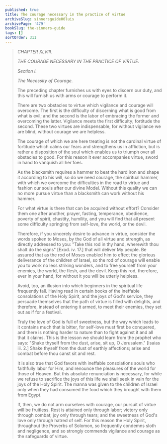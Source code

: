 ```yaml
---
published: true
title: The courage necessary in the practice of virtue
archiveSlug: sinnersguide00luis
archivePage: '479'
bookSlug: the-sinners-guide
tags: []
sortOrder: 311
---
```


> *CHAPTER XLVIII.*
>
> *THE COURAGE NECESSARY IN THE PRACTICE OF VIRTUE.*
>
> *Section I.*
>
> *The Necessity of Courage.*
>
> The preceding chapter furnishes us with eyes to discern our duty, and this will furnish us with arms or courage to perform it.
>
> There are two obstacles to virtue which vigilance and courage will overcome. The first is the difficulty of discerning what is good from what is evil; and the second is the labor of embracing the former and overcoming the latter. Vigilance meets the first difficulty; fortitude the second. These two virtues are indispensable, for without vigilance we are blind, without courage we are helpless.
>
> The courage of which we are here treating is not the cardinal virtue of fortitude which calms our fears and strengthens us in affliction, but is rather a disposition of the soul which enables us to triumph over all obstacles to good. For this reason it ever accompanies virtue, sword in hand to vanquish all her foes.
>
> As the blacksmith requires a hammer to beat the hard iron and shape it according to his will, so do we need courage, the spiritual hammer, with which we overcome the difficulties in the road to virtue and fashion our souls after our divine Model. Without this quality we can no more pursue virtue than a blacksmith can work without his hammer.
>
> For what virtue is there that can be acquired without effort? Consider them one after another, prayer, fasting, temperance, obedience, poverty of spirit, chastity, humility, and you will find that all present some difficulty springing from self-love, the world, or the devil.
>
> Therefore, if you sincerely desire to advance in virtue, consider the words spoken to Moses, by the God of all virtue and strength, as directly addressed to you: "Take this rod in thy hand, wherewith thou shalt do the signs" [Exod. iv. 17.] that will deliver My people. Be assured that as the rod of Moses enabled him to effect the glorious deliverance of the children of Israel, so the rod of courage will enable you to work no less striking wonders, and to free yourself from your enemies, the world, the flesh, and the devil. Keep this rod, therefore, ever in your hand, for without it you will be utterly helpless.
>
> Avoid, too, an illusion into which beginners in the spiritual life frequently fall. Having read in certain books of the ineffable consolations of the Holy Spirit, and the joys of God's service, they persuade themselves that the path of virtue is filled with delights, and therefore, instead of entering it armed, to meet their enemies, they set out as if for a festival.
>
> Truly the love of God is full of sweetness, but the way which leads to it contains much that is bitter, for self-love must first be conquered, and there is nothing harder to nature than to fight against it and all that it claims. This is the lesson we should learn from the prophet who says: "Shake thyself from the dust, arise, sit up, O Jerusalem." [Isaias iii. 2.] Shake thyself from the dust of earthly affections; arise and combat before thou canst sit and rest.
>
> It is also true that God favors with ineffable consolations souls who faithfully labor for Him, and renounce the pleasures of the world for those of Heaven. But this absolute renunciation is necessary, for while we refuse to sacrifice the joys of this life we shall seek in vain for the joys of the Holy Spirit. The manna was given to the children of Israel only when they had consumed the food which they brought with them from Egypt.
>
> If, then, we do not arm ourselves with courage, our pursuit of virtue will be fruitless. Rest is attained only through labor; victory only through combat; joy only through tears; and the sweetness of God's love only through hatred of self. For this reason the Holy Spirit, throughout the Proverbs of Solomon, so frequently condemns sloth and negligence, and so strongly commends vigilance and courage as the safeguards of virtue.
